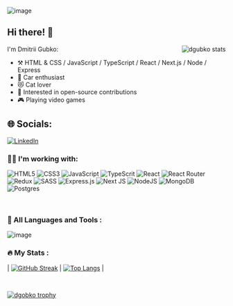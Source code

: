 ![image](https://user-images.githubusercontent.com/105132801/236891425-b0ab7f93-b868-411c-898f-81d56471a1d1.png)

## Hi there! :wave:

<img align="right" src="https://github-readme-stats.vercel.app/api?username=dgubko&show_icons=true&locale=en" alt="dgubko stats" />

<p align="left" width="50%">
I'm Dmitrii Gubko:

-   :hammer_and_pick: HTML & CSS / JavaScript / TypeScript / React / Next.js / Node / Express
-   :blue_car: Car enthusiast
-   :heart_eyes_cat: Cat lover
-   :thought_balloon: Interested in open-source contributions
-   :video_game: Playing video games
</p>


## 🌐 Socials:
[![LinkedIn](https://img.shields.io/badge/LinkedIn-%230077B5.svg?logo=linkedin&logoColor=white)](https://linkedin.com/in/dmitrii-gubko)

<h3 align="left">👷‍♂️ I'm working with:</h3>

![HTML5](https://img.shields.io/badge/html5-%23E34F26.svg?style=for-the-badge&logo=html5&logoColor=white) ![CSS3](https://img.shields.io/badge/css3-%231572B6.svg?style=for-the-badge&logo=css3&logoColor=white) ![JavaScript](https://img.shields.io/badge/javascript-%23323330.svg?style=for-the-badge&logo=javascript&logoColor=%23F7DF1E) ![TypeScrit](https://img.shields.io/badge/typescript-%23007ACC.svg?style=for-the-badge&logo=typescript&logoColor=white) ![React](https://img.shields.io/badge/react-%2320232a.svg?style=for-the-badge&logo=react&logoColor=%2361DAFB) ![React Router](https://img.shields.io/badge/React_Router-CA4245?style=for-the-badge&logo=react-router&logoColor=white) ![Redux](https://img.shields.io/badge/redux-%23593d88.svg?style=for-the-badge&logo=redux&logoColor=white) ![SASS](https://img.shields.io/badge/SASS-hotpink.svg?style=for-the-badge&logo=SASS&logoColor=white) ![Express.js](https://img.shields.io/badge/express.js-%23404d59.svg?style=for-the-badge&logo=express&logoColor=%2361DAFB) ![Next JS](https://img.shields.io/badge/Next-black?style=for-the-badge&logo=next.js&logoColor=white) ![NodeJS](https://img.shields.io/badge/node.js-6DA55F?style=for-the-badge&logo=node.js&logoColor=white)  ![MongoDB](https://img.shields.io/badge/MongoDB-%234ea94b.svg?style=for-the-badge&logo=mongodb&logoColor=white) ![Postgres](https://img.shields.io/badge/postgres-%23316192.svg?style=for-the-badge&logo=postgresql&logoColor=white)



<br />

### :hammer: All Languages and Tools :

![image](https://user-images.githubusercontent.com/105132801/236891591-ea114ffb-57e5-4969-9f78-885137e8b1e7.png)

### :fire: My Stats :

| [![GitHub Streak](http://github-readme-streak-stats.herokuapp.com?user=dgubko&theme=dark&background=000000)](https://git.io/streak-stats)  | [![Top Langs](https://github-readme-stats.vercel.app/api/top-langs/?username=dgubko&layout=compact&theme=vision-friendly-dark)](https://github.com/anuraghazra/github-readme-stats)  |



<br />

<p align="left"> <a href="https://github.com/ryo-ma/github-profile-trophy"><img src="https://github-profile-trophy.vercel.app/?username=dgubko&theme=nord&column=7&margin-w=40" alt="dgobko trophy" /></a> </p>
